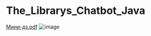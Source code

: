 # The_Librarys_Chatbot_Java
[Мини-дз.pdf](https://github.com/ArtemFed/The_Librarys_Chatbot_Java/files/10210820/-.pdf)
![image](https://user-images.githubusercontent.com/57373162/207122357-019ebac2-4970-470b-9246-260b17b5ad2e.png)
